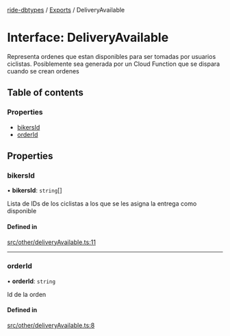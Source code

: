 [ride-dbtypes](../README.md) / [Exports](../modules.md) / DeliveryAvailable

# Interface: DeliveryAvailable

Representa ordenes que estan disponibles para ser tomadas por
usuarios ciclistas.  Posiblemente sea generada por un Cloud Function
que se dispara cuando se crean ordenes

## Table of contents

### Properties

- [bikersId](DeliveryAvailable.md#bikersid)
- [orderId](DeliveryAvailable.md#orderid)

## Properties

### bikersId

• **bikersId**: `string`[]

Lista de IDs de los ciclistas a los que se les asigna la entrega como disponible

#### Defined in

[src/other/deliveryAvailable.ts:11](https://github.com/gatitolabs/ride-dbtypes/blob/1de9b75/src/other/deliveryAvailable.ts#L11)

___

### orderId

• **orderId**: `string`

Id de la orden

#### Defined in

[src/other/deliveryAvailable.ts:8](https://github.com/gatitolabs/ride-dbtypes/blob/1de9b75/src/other/deliveryAvailable.ts#L8)
